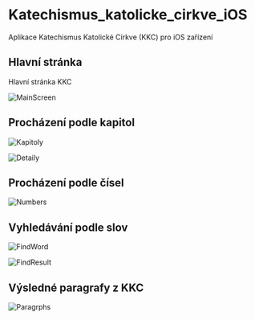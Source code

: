 # Katechismus_katolicke_cirkve_iOS
Aplikace Katechismus Katolické Církve (KKC) pro iOS zařízení

## Hlavní stránka
Hlavní stránka KKC

![MainScreen](./Screenshots/iOS_MainScreen.png)

## Procházení podle kapitol

![Kapitoly](./Screenshots/iOS_ByChapters.png)

![Detaily](./Screenshots/iOS_ChaptersDetails.png)

## Procházení podle čísel

![Numbers](./Screenshots/iOS_NumberSelection.png)

## Vyhledávání podle slov

![FindWord](./Screenshots/iOS_FindText.png)

![FindResult](./Screenshots/iOS_FindResults.png)

## Výsledné paragrafy z KKC

![Paragrphs](./Screenshots/iOS_Paragraphs.png)

